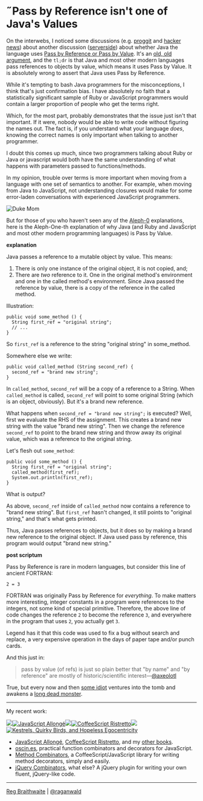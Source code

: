 ˝Pass by Reference isn't one of Java's Values
===

On the interwebs, I noticed some discussions (e.g. [proggit][p] and [hacker news][hn]) about another discussion ([serverside][ss]) about whether Java the language uses [Pass by Reference or Pass by Value][es]. It's an [old, old argument][arg], and the `tl;dr` is that Java and most other modern languages pass references to objects by value, which means it uses Pass by Value. It is absolutely wrong to assert that Java uses Pass by Reference.

While it's tempting to bash Java programmers for the misconceptions, I think that's just confirmation bias. I have absolutely no faith that a statistically significant sample of Ruby or JavaScript programmers would contain a larger proportion of people who get the terms right.

Which, for the most part, probably demonstrates that the issue just isn't that important. If it were, nobody would be able to write code without figuring the names out. The fact is, if you understand what your language *does*, knowing the correct names is only important when talking to another programmer.

I doubt this comes up much, since two programmers talking about Ruby or Java or javascript would both have the same understanding of what happens with parameters passed to functions/methods.

In my opinion, trouble over terms is more important when moving from a language with one set of semantics to another. For example, when moving from Java to JavaScript, not understanding closures would make for some error-laden conversations with experienced JavaScript programmers.

![Duke Mom](http://silveiraneto.net/wp-content/uploads/2008/05/duke_mom.png)

But for those of you who haven't seen any of the [Aleph-0][a] explanations, here is the Aleph-One-th explanation of why Java (and Ruby and JavaScript and most other modern programming languages) is Pass by Value.

**explanation**

Java passes a reference to a mutable object by value. This means:

1. There is only one instance of the original object, it is not copied, and;
2. There are *two* reference to it. One in the original method's environment and one in the called method's environment. Since Java passed the reference by value, there is a copy of the reference in the called method.

Illustration:

    public void some_method () {
      String first_ref = "original string";
      // ...
    }

So `first_ref` is a reference to the string "original string" in some_method.

Somewhere else we write:

    public void called_method (String second_ref) {
      second_ref = "brand new string";
    }

In `called_method`, `second_ref` will be a copy of a reference to a String. When `called_method` is called, `second_ref` will point to some original String (which is an object, obviously). But it's a brand new reference.

What happens when `second_ref = "brand new string";` is executed? Well, first we evaluate the RHS of the assignment. This creates a brand new string with the value "brand new string". Then we change the reference `second_ref` to point to the brand new string and throw away its original value, which was a reference to the original string.

Let's flesh out `some_method`:

    public void some_method () {
      String first_ref = "original string";
      called_method(first_ref);
      System.out.println(first_ref);
    }

What is output?

As above, `second_ref` inside of `called_method` now contains a reference to "brand new string". But `first_ref` hasn't changed, it still points to "original string," and that's what gets printed.

Thus, Java passes references to objects, but it does so by making a brand new reference to the original object. If Java used pass by reference, this program would output "brand new string."

**post scriptum**

Pass by Reference is rare in modern languages, but consider this line of ancient FORTRAN:

    2 = 3

FORTRAN was originally Pass by Reference for *everything*. To make matters more interesting, integer constants in a program were references to the integers, not some kind of special primitive. Therefore, the above line of code changes the reference `2` to become the reference `3`, and everywhere in the program that uses `2`, you actually get `3`.

Legend has it that this code was used to fix a bug without search and replace, a very expensive operation in the days of paper tape and/or punch cards.

And this just in:

> pass by value (of refs) is just so plain better that "by name" and "by reference" are mostly of historic/scientific interest&#8212;[@axeolotl][tw]

True, but every now and then [some idiot][r] ventures into the tomb and awakens a [long dead monster][name].

---

My recent work:

![](http://i.minus.com/iL337yTdgFj7.png)[![JavaScript Allongé](http://i.minus.com/iW2E1A8M5UWe6.jpeg)](http://leanpub.com/javascript-allonge "JavaScript Allongé")![](http://i.minus.com/iL337yTdgFj7.png)[![CoffeeScript Ristretto](http://i.minus.com/iMmGxzIZkHSLD.jpeg)](http://leanpub.com/coffeescript-ristretto "CoffeeScript Ristretto")![](http://i.minus.com/iL337yTdgFj7.png)[![Kestrels, Quirky Birds, and Hopeless Egocentricity](http://i.minus.com/ibw1f1ARQ4bhi1.jpeg)](http://leanpub.com/combinators "Kestrels, Quirky Birds, and Hopeless Egocentricity")

* [JavaScript Allongé](http://leanpub.com/javascript-allonge), [CoffeeScript Ristretto](http://leanpub.com/coffeescript-ristretto), and my [other books](http://leanpub.com/u/raganwald).
* [oscin.es](http://oscin.es), practical function combinators and decorators for JavaScript.
* [Method Combinators](https://github.com/raganwald/method-combinators), a CoffeeScript/JavaScript library for writing method decorators, simply and easily.
* [jQuery Combinators](http://github.com/raganwald/jquery-combinators), what else? A jQuery plugin for writing your own fluent, jQuery-like code.  

---

[Reg Braithwaite](http://braythwayt.com) | [@raganwald](http://twitter.com/raganwald)

[a]: http://www.amazon.com/gp/product/0192861611?ie=UTF8&tag=raganwald001-20&linkCode=as2&camp=1789&creative=390957&creativeASIN=0192861611 "Satan, Cantor and Infinity at Amazon.com"
[hn]: http://news.ycombinator.com/item?id=2100507
[es]: https://secure.wikimedia.org/wikipedia/en/wiki/Evaluation_strategy 
[arg]: http://stackoverflow.com/questions/40480/is-java-pass-by-reference
[ss]: http://www.theserverside.com/news/thread.tss?track=NL-461&ad=808081&thread_id=61622&asrc=EM_NLN_13145929&uid=2780877
[tw]: https://twitter.com/#!/axeolotl/statuses/25634042510581760
[r]: http://github.com/raganwald
[name]: https://github.com/raganwald-deprecated/rewrite_rails/blob/master/doc/call_by_name.md#readme "Call by Name in RewriteRails"
[p]: http://www.reddit.com/r/programming/comments/f1d7r/huge_war_over_whether_java_is_pass_by_reference/